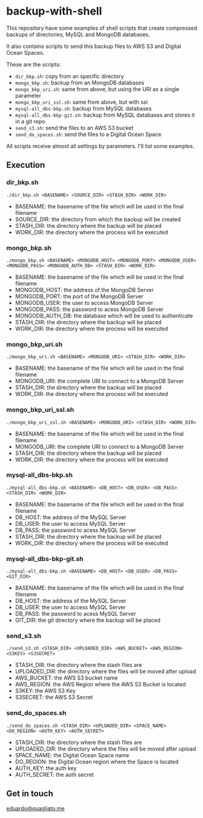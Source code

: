 # backup-with-shell

This repository have some examples of shell scripts that create compressed
backups of directories, MySQL and MongoDB databases.

It also contains scripts to send this backup files to AWS S3 and Digital Ocean
Spaces.

These are the scripts:

* `dir_bkp.sh`: copy from an specific directory
* `mongo_bkp.sh`: backup from an MongoDB databases
* `mongo_bkp_uri.sh`: same from above, but using the URI as a single parameter
* `mongo_bkp_uri_ssl.sh`: same from above, but with ssl
* `mysql-all_dbs-bkp.sh`: backup from MySQL databases
* `mysql-all_dbs-bkp-git.sh`: backup from MySQL databases and stores it in a 
  git repo
* `send_s3.sh`: send the files to an AWS S3 bucket
* `send_do_spaces.sh`: send the files to a Digital Ocean Space

All scripts receive almost all settings by parameters. I'll list some examples.

## Execution

### dir\_bkp.sh

```
./dir_bkp.sh <BASENAME> <SOURCE_DIR> <STASH_DIR> <WORK_DIR>
```

* BASENAME: the basename of the file which will be used in the final filename
* SOURCE\_DIR: the directory from which the backup will be created
* STASH\_DIR: the directory where the backup will be placed
* WORK\_DIR: the directory where the process will be executed

### mongo\_bkp.sh

```
./mongo_bkp.sh <BASENAME> <MONGODB_HOST> <MONGODB_PORT> <MONGODB_USER> <MONGODB_PASS> <MONGODB_AUTH_DB> <STASH_DIR> <WORK_DIR>
```

* BASENAME: the basename of the file which will be used in the final filename
* MONGODB\_HOST: the address of the MongoDB Server
* MONGODB\_PORT: the port of the MongoDB Server
* MONGODB\_USER: the user to access MongoDB Server
* MONGODB\_PASS: the password to acess MongoDB Server
* MONGODB\_AUTH\_DB: the database which will be used to authenticate
* STASH\_DIR: the directory where the backup will be placed
* WORK\_DIR: the directory where the process will be executed

### mongo\_bkp\_uri.sh

```
./mongo_bkp_uri.sh <BASENAME> <MONGODB_URI> <STASH_DIR> <WORK_DIR>
```

* BASENAME: the basename of the file which will be used in the final filename
* MONGODB\_URI: the complete URI to connect to a MongoDB Server
* STASH\_DIR: the directory where the backup will be placed
* WORK\_DIR: the directory where the process will be executed

### mongo\_bkp\_uri\_ssl.sh

```
./mongo_bkp_uri_ssl.sh <BASENAME> <MONGODB_URI> <STASH_DIR> <WORK_DIR>
```

* BASENAME: the basename of the file which will be used in the final filename
* MONGODB\_URI: the complete URI to connect to a MongoDB Server
* STASH\_DIR: the directory where the backup will be placed
* WORK\_DIR: the directory where the process will be executed

### mysql-all\_dbs-bkp.sh

```
./mysql-all_dbs-bkp.sh <BASENAME> <DB_HOST> <DB_USER> <DB_PASS> <STASH_DIR> <WORK_DIR>
```

* BASENAME: the basename of the file which will be used in the final filename
* DB\_HOST: the address of the MySQL Server
* DB\_USER: the user to access MySQL Server
* DB\_PASS: the password to acess MySQL Server
* STASH\_DIR: the directory where the backup will be placed
* WORK\_DIR: the directory where the process will be executed

### mysql-all\_dbs-bkp-git.sh

```
./mysql-all_dbs-bkp.sh <BASENAME> <DB_HOST> <DB_USER> <DB_PASS> <GIT_DIR>
```

* BASENAME: the basename of the file which will be used in the final filename
* DB\_HOST: the address of the MySQL Server
* DB\_USER: the user to access MySQL Server
* DB\_PASS: the password to acess MySQL Server
* GIT\_DIR: the git directory where the backup will be placed

### send\_s3.sh

```
./send_s3.sh <STASH_DIR> <UPLOADED_DIR> <AWS_BUCKET> <AWS_REGION> <S3KEY> <S3SECRET>
```

* STASH\_DIR: the directory where the stash files are
* UPLOADED\_DIR: the directory where the files will be moved after upload
* AWS\_BUCKET: the AWS S3 bucket name
* AWS\_REGION: the AWS Region where the AWS S3 Bucket is located
* S3KEY: the AWS S3 Key
* S3SECRET: the AWS S3 Secret

### send\_do\_spaces.sh

```
./send_do_spaces.sh <STASH_DIR> <UPLOADED_DIR> <SPACE_NAME> <DO_REGION> <AUTH_KEY> <AUTH_SECRET>
```

* STASH\_DIR: the directory where the stash files are
* UPLOADED\_DIR: the directory where the files will be moved after upload
* SPACE\_NAME: the Digital Ocean Space name
* DO\_REGION: the Digital Ocean region where the Space is located
* AUTH\_KEY: the auth key
* AUTH\_SECRET: the auth secret


## Get in touch

[eduardo@quagliato.me](mailto:eduardo@quagliato.me)
